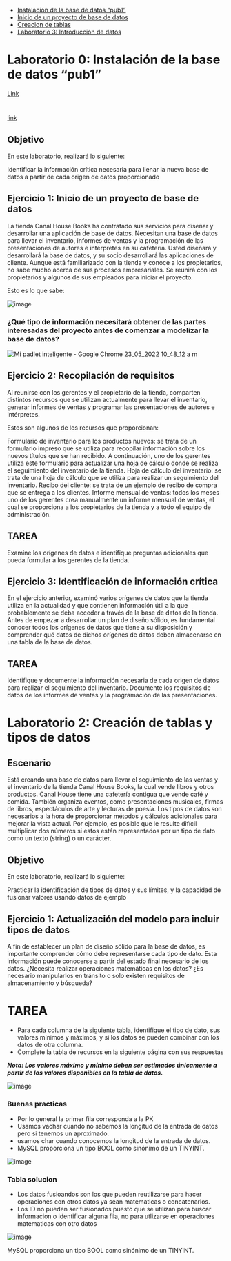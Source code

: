 - [Instalación de la base de datos “pub1”]()
- [ Inicio de un proyecto de base de datos]()
- [Creacion de tablas]()
- [Laboratorio 3: Introducción de datos]()

# Laboratorio 0: Instalación de la base de datos “pub1”
[Link](https://awsrestart.instructure.com/courses/866/modules/items/385556)


# 
[link](https://awsrestart.instructure.com/courses/866/modules/items/385557)

## Objetivo
En este laboratorio, realizará lo siguiente:

Identificar la información crítica necesaria para llenar la nueva base de datos a partir de cada origen de datos proporcionado

## Ejercicio 1: Inicio de un proyecto de base de datos
La tienda Canal House Books ha contratado sus servicios para diseñar y desarrollar una aplicación de base de datos. Necesitan una base de datos para llevar el inventario, informes de ventas y la programación de las presentaciones de autores e intérpretes en su cafetería. Usted diseñará y desarrollará la base de datos, y su socio desarrollará las aplicaciones de cliente. Aunque está familiarizado con la tienda y conoce a los propietarios, no sabe mucho acerca de sus procesos empresariales. Se reunirá con los propietarios y algunos de sus empleados para iniciar el proyecto.

Esto es lo que sabe:

![image](https://user-images.githubusercontent.com/42829215/169874266-c1b97bca-ebc2-41d5-a134-26376fbf44cb.png)


### ¿Qué tipo de información necesitará obtener de las partes interesadas del proyecto antes de comenzar a modelizar la base de datos?


![Mi padlet inteligente - Google Chrome 23_05_2022 10_48_12 a  m](https://user-images.githubusercontent.com/42829215/169877860-d68d80ef-43d9-40a5-be46-788aa39bdca3.png)


## Ejercicio 2: Recopilación de requisitos
Al reunirse con los gerentes y el propietario de la tienda, comparten distintos recursos que se utilizan actualmente para llevar el inventario, generar informes de ventas y programar las presentaciones de autores e intérpretes.

Estos son algunos de los recursos que proporcionan:

Formulario de inventario para los productos nuevos: se trata de un formulario impreso que se utiliza para recopilar información sobre los nuevos títulos que se han recibido. A continuación, uno de los gerentes utiliza este formulario para actualizar una hoja de cálculo donde se realiza el seguimiento del inventario de la tienda.
Hoja de cálculo del inventario: se trata de una hoja de cálculo que se utiliza para realizar un seguimiento del inventario.
Recibo del cliente: se trata de un ejemplo de recibo de compra que se entrega a los clientes.
Informe mensual de ventas: todos los meses uno de los gerentes crea manualmente un informe mensual de ventas, el cual se proporciona a los propietarios de la tienda y a todo el equipo de administración.

## TAREA
Examine los orígenes de datos e identifique preguntas adicionales que pueda formular a los gerentes de la tienda.


## Ejercicio 3: Identificación de información crítica
En el ejercicio anterior, examinó varios orígenes de datos que la tienda utiliza en la actualidad y que contienen información útil a la que probablemente se deba acceder a través de la base de datos de la tienda. Antes de empezar a desarrollar un plan de diseño sólido, es fundamental conocer todos los orígenes de datos que tiene a su disposición y comprender qué datos de dichos orígenes de datos deben almacenarse en una tabla de la base de datos.

## TAREA
Identifique y documente la información necesaria de cada origen de datos para realizar el seguimiento del inventario.
Documente los requisitos de datos de los informes de ventas y la programación de las presentaciones.


# Laboratorio 2: Creación de tablas y tipos de datos

## Escenario
Está creando una base de datos para llevar el seguimiento de las ventas y el inventario de la tienda Canal House Books, la cual vende libros y otros productos. Canal House tiene una cafetería contigua que vende café y comida. También organiza eventos, como presentaciones musicales, firmas de libros, espectáculos de arte y lecturas de poesía. Los tipos de datos son necesarios a la hora de proporcionar métodos y cálculos adicionales para mejorar la vista actual. Por ejemplo, es posible que le resulte difícil multiplicar dos números si estos están representados por un tipo de dato como un texto (string) o un carácter.

## Objetivo
En este laboratorio, realizará lo siguiente:

Practicar la identificación de tipos de datos y sus límites, y la capacidad de fusionar valores usando datos de ejemplo

## Ejercicio 1: Actualización del modelo para incluir tipos de datos
A fin de establecer un plan de diseño sólido para la base de datos, es importante comprender cómo debe representarse cada tipo de dato. Esta información puede conocerse a partir del estado final necesario de los datos. ¿Necesita realizar operaciones matemáticas en los datos? ¿Es necesario manipularlos en tránsito o solo existen requisitos de almacenamiento y búsqueda?

# TAREA
- Para cada columna de la siguiente tabla, identifique el tipo de dato, sus valores mínimos y máximos, y si los datos se pueden combinar con los datos de otra columna.
- Complete la tabla de recursos en la siguiente página con sus respuestas

***Nota: Los valores máximo y mínimo deben ser estimados únicamente a partir de los valores disponibles en la tabla de datos.***

![image](https://user-images.githubusercontent.com/42829215/170057105-be702f37-99be-4877-b2e2-7c176160f217.png)

### Buenas practicas  
- Por lo general la primer fila corresponda a la PK
- Usamos vachar cuando no sabemos la longitud de la entrada de datos pero si tenemos un aproximado.
- usamos char cuando conocemos la longitud de la entrada de datos.
- MySQL proporciona un tipo BOOL como sinónimo de un TINYINT.

![image](https://user-images.githubusercontent.com/42829215/170071574-f7f95bb0-034a-4ad5-8376-7d0821a184c0.png)


### Tabla solucion
- Los datos fusioandos son los que pueden reutilizarse para hacer operaciones con otros datos ya sean matematicas o concatenarlos.
- Los ID no pueden ser fusionados puesto que se utilizan para buscar informacion o identificar alguna fila, no para utlizarse en operaciones matematicas con otro datos

![image](https://user-images.githubusercontent.com/42829215/170071707-f607284c-4136-430a-98ac-63ea62546cd7.png)

MySQL proporciona un tipo BOOL como sinónimo de un TINYINT.

